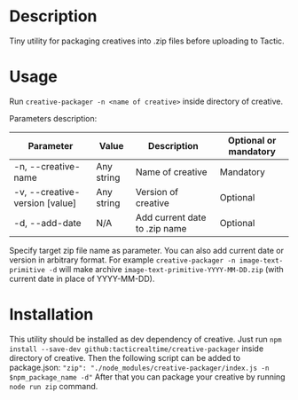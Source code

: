 # Description

Tiny utility for packaging creatives into .zip files before uploading to Tactic.

# Usage

Run `creative-packager -n <name of creative>` inside directory of creative.

Parameters description:

Parameter | Value | Description | Optional or mandatory
--- | --- | --- | ---
-n, --creative-name <name of creative> | Any string | Name of creative | Mandatory
-v, --creative-version [value] | Any string | Version of creative | Optional
-d, --add-date | N/A | Add current date to .zip name | Optional

Specify target zip file name as parameter. You can also add current date or version in arbitrary format.
For example `creative-packager -n image-text-primitive -d` will make archive `image-text-primitive-YYYY-MM-DD.zip` (with current date in place of YYYY-MM-DD). 

# Installation

This utility should be installed as dev dependency of creative.
Just run `npm install --save-dev github:tacticrealtime/creative-packager` inside directory of creative.
Then the following script can be added to package.json:
`"zip": "./node_modules/creative-packager/index.js -n $npm_package_name -d"`
After that you can package your creative by running `node run zip` command.